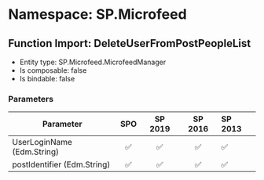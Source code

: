 # Namespace: SP.Microfeed

## Function Import: DeleteUserFromPostPeopleList

- Entity type: SP.Microfeed.MicrofeedManager
- Is composable: false
- Is bindable: false

### Parameters

Parameter | SPO | SP 2019 | SP 2016 | SP 2013
----------|:---:|:-------:|:-------:|:-------
UserLoginName (Edm.String) | ✅ | ✅ | ✅ | ✅
postIdentifier (Edm.String) | ✅ | ✅ | ✅ | ✅